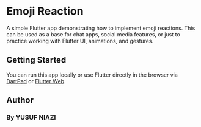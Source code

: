 # Emoji Reaction

A simple Flutter app demonstrating how to implement emoji reactions. This can be used as a base for chat apps, social media features, or just to practice working with Flutter UI, animations, and gestures.

## Getting Started

You can run this app locally or use Flutter directly in the browser via [DartPad](https://dartpad.dev) or [Flutter Web](https://flutter.dev).

## Author 
 ### By YUSUF NIAZI


